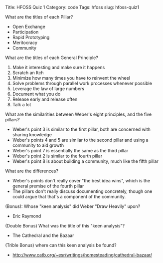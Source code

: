 Title: HFOSS Quiz 1
Category: code
Tags: hfoss
slug: hfoss-quiz1

What are the titles of each Pillar?

- Open Exchange
- Participation
- Rapid Prototyping
- Meritocracy
- Community

What are the titles of each General Principle?

1. Make it interesting and make sure it happens
2. Scratch an Itch
3. Minimize how many times you have to reinvent the wheel
4. Solve problems through parallel work processes whenever possible
5. Leverage the law of large numbers
6. Document what you do
7. Release early and release often
8. Talk a lot

What are the similarities between Weber's eight principles, and the five pillars?

- Weber's point 3 is similar to the first pillar, both are concerned with sharing knowledge
- Weber's points 4 and 5 are similar to the second pillar and using a community to aid growth
- Weber's point 7 is essentially the same as the third pillar
- Weber's point 2 is similar to the fourth pillar
- Weber's point 8 is about building a community, much like the fifth pillar

What are the differences?

- Weber's points don't really cover "the best idea wins", which is the general premise of the fourth pillar
- The pillars don't really discuss documenting concretely, though one could argue that that's a component of the community.

(Bonus): Whose "keen analysis" did Weber "Draw Heavily" upon?

- Eric Raymond

(Double Bonus) What was the title of this "keen analysis"?

- The Cathedral and the Bazaar

(Trible Bonus) where can this keen analysis be found?

- http://www.catb.org/~esr/writings/homesteading/cathedral-bazaar/

